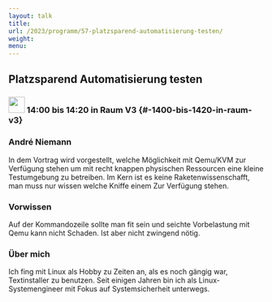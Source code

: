 ```yaml
---
layout: talk
title:
url: /2023/programm/57-platzsparend-automatisierung-testen/
weight:
menu:
---
```

## Platzsparend Automatisierung testen

### <img height = "32" src="../../../images/talk.svg"> 14:00 bis 14:20 in Raum V3 {#-1400-bis-1420-in-raum-v3}

### André Niemann

In dem Vortrag wird vorgestellt, welche Möglichkeit mit Qemu/KVM zur Verfügung stehen um mit recht knappen physischen Ressourcen eine kleine Testumgebung zu betreiben. Im Kern ist es keine Raketenwissenschafft, man muss nur wissen welche Kniffe einem Zur Verfügung stehen.

### Vorwissen

Auf der Kommandozeile sollte man fit sein und seichte Vorbelastung mit Qemu kann nicht Schaden. Ist aber nicht zwingend nötig.

### Über mich

Ich fing mit Linux als Hobby zu Zeiten an, als es noch gängig war, Textinstaller zu benutzen. Seit einigen Jahren bin ich als Linux-Systemengineer mit Fokus auf Systemsicherheit unterwegs.

